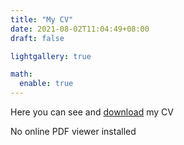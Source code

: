 ```yaml
---
title: "My CV"
date: 2021-08-02T11:04:49+08:00
draft: false

lightgallery: true

math:
  enable: true
---
```


Here you can see and [download](https://raw.githubusercontent.com/GianmarcoAndreana/gianmarcoandreana.github.io/main/Gianmarco_Andreana_CV.pdf) my CV

<html>
<body>
    <object data="https://raw.githubusercontent.com/GianmarcoAndreana/gianmarcoandreana.github.io/main/Gianmarco_Andreana_CV.pdf" type="application/pdf">
        <div>No online PDF viewer installed</div>
    </object>
</body>
</html>

